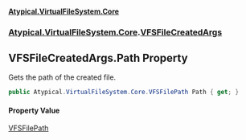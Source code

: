 #### [Atypical.VirtualFileSystem.Core](VirtualFileSystem.md 'VirtualFileSystem')
### [Atypical.VirtualFileSystem.Core](VirtualFileSystem.md#Atypical.VirtualFileSystem.Core 'Atypical.VirtualFileSystem.Core').[VFSFileCreatedArgs](VFSFileCreatedArgs.md 'Atypical.VirtualFileSystem.Core.VFSFileCreatedArgs')

## VFSFileCreatedArgs.Path Property

Gets the path of the created file.

```csharp
public Atypical.VirtualFileSystem.Core.VFSFilePath Path { get; }
```

#### Property Value
[VFSFilePath](VFSFilePath.md 'Atypical.VirtualFileSystem.Core.VFSFilePath')